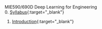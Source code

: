 MIE590/690D Deep Learning for Engineering  
0. [Syllabus](https://nbviewer.org/github/chaitragopalappa/MIE590-690D/blob/main/0_Syllabus.ipynb){:target="_blank"}
1. [Introduction](https://nbviewer.org/github/chaitragopalappa/MIE590-690D/blob/main/1_Intro.ipynb){:target="_blank"}
